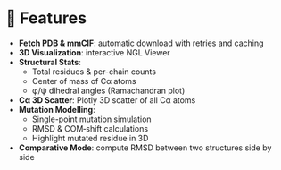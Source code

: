 # 🚀 Features

- **Fetch PDB & mmCIF**: automatic download with retries and caching  
- **3D Visualization**: interactive NGL Viewer  
- **Structural Stats**:  
  - Total residues & per-chain counts  
  - Center of mass of Cα atoms  
  - φ/ψ dihedral angles (Ramachandran plot)  
- **Cα 3D Scatter**: Plotly 3D scatter of all Cα atoms  
- **Mutation Modelling**:  
  - Single-point mutation simulation  
  - RMSD & COM‑shift calculations  
  - Highlight mutated residue in 3D  
- **Comparative Mode**: compute RMSD between two structures side by side  
